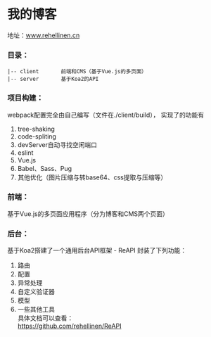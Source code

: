 我的博客
=================
地址：www.rehellinen.cn

### 目录：
~~~
|-- client       前端和CMS（基于Vue.js的多页面）
|-- server       基于Koa2的API
~~~

### 项目构建：  
webpack配置完全由自己编写（文件在./client/build），
实现了的功能有
1. tree-shaking
2. code-spliting
3. devServer自动寻找空闲端口
4. eslint
5. Vue.js
6. Babel、Sass、Pug  
7. 其他优化（图片压缩与转base64、css提取与压缩等）

### 前端：  
基于Vue.js的多页面应用程序（分为博客和CMS两个页面）  

### 后台：  
基于Koa2搭建了一个通用后台API框架 - ReAPI
封装了下列功能：
1. 路由
2. 配置
3. 异常处理
4. 自定义验证器
5. 模型
6. 一些其他工具  
具体文档可以查看：  
https://github.com/rehellinen/ReAPI
